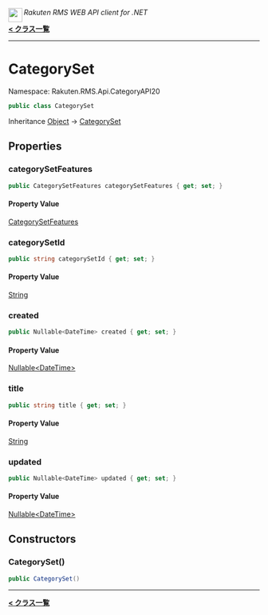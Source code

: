 <img align="left" style="height: 2em;" src="https://webservice.rakuten.co.jp/favicon.ico"><em>Rakuten RMS WEB API client for .NET</em>

[**< クラス一覧**](./)
- - -

# CategorySet

Namespace: Rakuten.RMS.Api.CategoryAPI20

```csharp
public class CategorySet
```

Inheritance [Object](https://docs.microsoft.com/en-us/dotnet/api/system.object) → [CategorySet](./rakuten.rms.api.categoryapi20.categoryset)

## Properties

### <a id="properties-categorysetfeatures"/>**categorySetFeatures**

```csharp
public CategorySetFeatures categorySetFeatures { get; set; }
```

#### Property Value

[CategorySetFeatures](./rakuten.rms.api.categoryapi20.categorysetfeatures)<br>

### <a id="properties-categorysetid"/>**categorySetId**

```csharp
public string categorySetId { get; set; }
```

#### Property Value

[String](https://docs.microsoft.com/en-us/dotnet/api/system.string)<br>

### <a id="properties-created"/>**created**

```csharp
public Nullable<DateTime> created { get; set; }
```

#### Property Value

[Nullable&lt;DateTime&gt;](https://docs.microsoft.com/en-us/dotnet/api/system.nullable-1)<br>

### <a id="properties-title"/>**title**

```csharp
public string title { get; set; }
```

#### Property Value

[String](https://docs.microsoft.com/en-us/dotnet/api/system.string)<br>

### <a id="properties-updated"/>**updated**

```csharp
public Nullable<DateTime> updated { get; set; }
```

#### Property Value

[Nullable&lt;DateTime&gt;](https://docs.microsoft.com/en-us/dotnet/api/system.nullable-1)<br>

## Constructors

### <a id="constructors-.ctor"/>**CategorySet()**

```csharp
public CategorySet()
```


- - -
[**< クラス一覧**](./)
